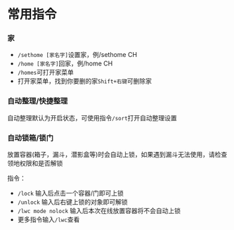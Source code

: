 # 常用指令

### 家
* `/sethome [家名字]`设置家，例/sethome CH
* `/home [家名字]`回家，例/home CH
* `/homes`可打开家菜单
* 打开家菜单，找到你要删的家`Shift+右键`可删除家

### 自动整理/快捷整理

自动整理默认为开启状态，可使用指令`/sort`打开自动整理设置

### 自动锁箱/锁门

放置容器(箱子，漏斗，潜影盒等)时会自动上锁，如果遇到漏斗无法使用，请检查领地权限和是否解锁

指令：

* `/lock` 输入后点击一个容器/门即可上锁
* `/unlock` 输入后右键上锁的对象即可解锁
* `/lwc mode nolock` 输入后本次在线放置容器将不会自动上锁
* 更多指令输入`/lwc`查看
